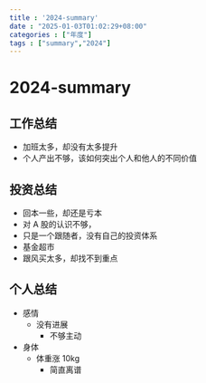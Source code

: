 ```yaml
---
title : '2024-summary'
date : "2025-01-03T01:02:29+08:00"
categories : ["年度"]
tags : ["summary","2024"]
---
```


# 2024-summary

## 工作总结

- 加班太多，却没有太多提升
- 个人产出不够，该如何突出个人和他人的不同价值

## 投资总结

- 回本一些，却还是亏本
- 对 A 股的认识不够，
- 只是一个跟随者，没有自己的投资体系
- 基金超市
- 跟风买太多，却找不到重点

## 个人总结

- 感情
	- 没有进展
		- 不够主动
- 身体
	- 体重涨 10kg
		- 简直离谱
